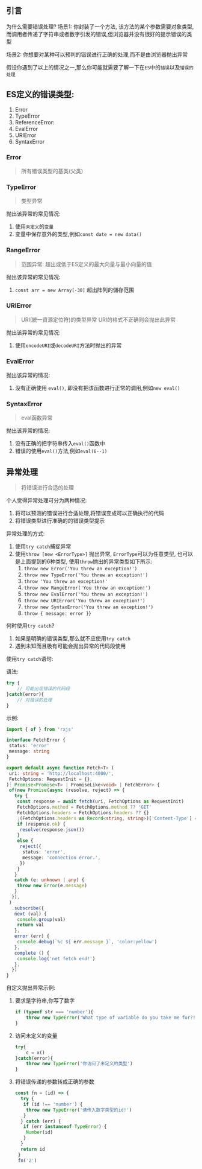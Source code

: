 ## 引言

为什么需要错误处理?
场景1: 你封装了一个方法, 该方法的某个参数需要对象类型,而调用者传递了字符串或者数字引发的错误,但浏览器并没有很好的提示错误的类型

场景2: 你想要对某种可以预判的错误进行正确的处理,而不是由浏览器抛出异常

假设你遇到了以上的情况之一,那么你可能就需要了解一下在`ES`中的`错误`以及`错误的处理`

## ES定义的错误类型:

1. Error
2. TypeError
3. ReferenceError:
4. EvalError
5. URIError
6. SyntaxError

### Error

> 所有错误类型的基类(父类)

### TypeError

> 类型异常

抛出该异常的常见情况:

1. 使用`未定义`的`变量`
2. 变量中保存意外的类型,例如`const date = new data()`

### RangeError

> 范围异常:
> 超出或低于ES定义的最大向量与最小向量的值

抛出该异常的常见情况:

1. `const arr = new Array[-30]` 超出阵列的儲存范围

### URIError

> URI(統一資源定位符)的类型异常
> URI的格式不正确则会抛出此异常

抛出该异常的常见情况:

1. 使用`encodeURI`或`decodeURI`方法时抛出的异常

### EvalError

抛出该异常的情况:

1. 没有正确使用 `eval()`, 即没有把该函数进行正常的调用,例如`new eval()`

### SyntaxError

> eval函数异常

抛出该异常的情况:

1. 没有正确的把字符串传入`eval()`函数中
2. 错误的使用`eval()`方法,例如`eval(6--1)`

## 异常处理

> 将错误进行合适的处理

个人觉得异常处理可分为两种情况:

1. 将可以预测的错误进行合适处理,将错误变成可以正确执行的代码
2. 将错误类型进行准确的的错误类型提示

异常处理的方式:

1. 使用`try catch`捕捉异常
2. 使用`throw [new <ErrorType>]` 抛出异常, `ErrorType`可以为任意类型, 也可以是上面提到的6种类型, 使用`throw`抛出的异常类型如下所示:
    1. `throw new Error('You threw an exception!')`
    2. `throw new TypeError('You threw an exception!')`
    3. `throw 'You threw an exception!'`
    4. `throw new RangeError('You threw an exception!')`
    5. `throw new EvalError('You threw an exception!')`
    6. `throw new URIError('You threw an exception!')`
    7. `throw new SyntaxError('You threw an exception!')`
    8. `throw { message: error }`}

何时使用`try catch`?

1. 如果是明确的错误类型,那么就不应使用`try catch`
2. 遇到未知而且极有可能会抛出异常的代码段使用

使用`try catch`语句:

语法:

```js
try {
	// 可能出现错误的代码段
}catch(error){
	// 对错误的处理
}
```

示例:

```ts
import { of } from 'rxjs'

interface FetchError {
 status: 'error'
 message: string
}

export default async function Fetch<T> (
 uri: string = 'http://localhost:4000/',
 FetchOptions: RequestInit = {},
): Promise<Promise<T> | PromiseLike<void> | FetchError> {
 of(new Promise(async (resolve, reject) => {
   try {
    const response = await fetch(uri, FetchOptions as RequestInit)
    FetchOptions.method = FetchOptions.method ?? 'GET'
    FetchOptions.headers = FetchOptions.headers ?? {}
    ;(FetchOptions.headers as Record<string, string>)['Content-Type'] = (FetchOptions.headers as Record<string, string>)['Content-Type'] ?? 'application/json'
    if (response.ok) {
     resolve(response.json())
    }
    else {
     reject({
      status: 'error',
      message: 'connection error.',
     })
    }
   }
   catch (e: unknown | any) {
    throw new Error(e.message)
   }
  }),
 )
  .subscribe({
   next (val) {
    console.group(val)
    return val
   },
   error (err) {
    console.debug(`%c ${ err.message }`, 'color:yellow')
   },
   complete () {
    console.log('net fetch end!')
   },
  })
}
```

自定义抛出异常示例:

1. 要求是字符串,你写了数字

   ```js
   if (typeof str === 'number'){
       throw new TypeError('What type of variable do you take me for?!')
   }
   ```

2. 访问未定义的变量

   ```js
   try{
       c = x()
   }catch(error){
       throw new TypeError('你访问了未定义的类型')
   }
   ```

3. 将错误传递的参数转成正确的参数

   ```js
   const fn = (id) => {
     try {
      if (id !== 'number') {
       throw new TypeError('请传入数字类型的id!')
      }
     } catch (err) {
      if (err instanceof TypeError) {
       Number(id)
      }
     }
     return id
    }
    fn('2')
   ```